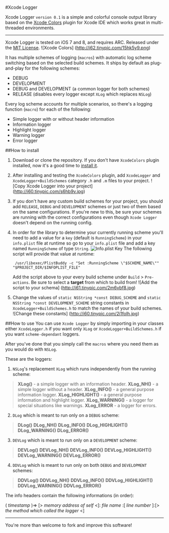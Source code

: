 #Xcode Logger

Xcode Logger `version 0.1` is a simple and colorful console output library based on the [Xcode Colors](https://github.com/robbiehanson/XcodeColors) plugin for Xcode IDE which works great in multi-threaded environments.

---
Xcode Logger is tested on iOS 7 and 8, and requires ARC. Released under the [MIT License](https://github.com/codeFi/XcodeLogger/blob/master/LICENSE).
![Xcode Colors]
(http://i62.tinypic.com/15hk5y9.png)

It has multiple schemes of logging (`macros`) with automatic log scheme switching based on the selected build schemes. It ships by default as plug-and-play for the following schemes:     
 - DEBUG
 - DEVELOPMENT
 - DEBUG and DEVELOPMENT (a common logger for both schemes)
 - RELEASE (disables every logger except `XLog` which replaces `NSLog`)

Every log scheme accounts for multiple scenarios, so there's a logging function (`macro`) for each of the following:
 - Simple logger with or without header information
 - Information logger
 - Highlight logger
 - Warning logger
 - Error logger

##How to install

1. Download or clone the repository. If you don't have `XcodeColors` plugin installed, now it's a good time to [install it](https://github.com/robbiehanson/XcodeColors).

2. After installing  and testing the `XcodeColors` plugin, add `XcodeLogger` and `XcodeLogger+BuildSchemes` category `.h` and `.m` files to your project.
![Copy Xcode Logger into your project]
(http://i60.tinypic.com/s6hb9v.jpg)

3. If you don't have any custom build schemes for your project, you should add `RELEASE`, `DEBUG` and `DEVELOPMENT` schemes or just two of them based on the same configurations. If you're new to this, be sure your schemes are running with the correct configurations even though `Xcode Logger` doesn't depend on the running config.

4. In order for the library to determine your currently running scheme you'll need to add a value for a `key` (default is `RunningScheme`) in your `info.plist` file at runtime so go to your `info.plist` file and add a key named `RunningScheme` of type `String`.
![Info.plist Key](http://i61.tinypic.com/r1c2ea.jpg)
The following script will provide that value at runtime:

		/usr/libexec/PlistBuddy -c "Set :RunningScheme \"$SCHEME_NAME\"" "$PROJECT_DIR/$INFOPLIST_FILE"		
		
	Add the script above to your every build scheme under `Build` > `Pre-actions`. Be sure to select a **target** from which to build from!
![Add the script to your schema]
(http://i61.tinypic.com/2m6vbf8.jpg)

5. Change the values of `static NSString *const DEBUG_SCHEME` and `static NSString *const DEVELOPMENT_SCHEME` string constants in `XcodeLogger+BuildSchemes.h` to match the names of your build schemes.
![Change these constants]
(http://i60.tinypic.com/2i1folh.jpg)

##How to use
You can use `Xcode Logger` by simply importing in your classes either `XcodeLogger.h` if you want only `XLog` or `XcodeLogger+BuildSchemes.h` if you want `scheme-dependant` loggers.

After you've done that you simply call the `macros` where you need them as you would do with `NSLog`.

These are the loggers:

1. `NSLog`'s replacement `XLog` which runs independently from the running scheme:
> **XLog()** - a simple logger with an information header.
**XLog_NH()** - a simple logger without a header.
**XLog_INFO()** - a general purpose information logger.
**XLog_HIGHLIGHT()** - a general purpose information and highlight logger.
**XLog_WARNING()** - a logger for special situations like warnings.
**XLog_ERROR** - a logger for errors.

2. `DLog` which is meant to run only on a `DEBUG` scheme:
> **DLog()** 
>**DLog_NH()**
>**DLog_INFO()**
>**DLog_HIGHLIGHT()**
>**DLog_WARNING()**
>**DLog_ERROR()**

3. `DEVLog` which is meant to run only on a `DEVELOPMENT` scheme:
> **DEVLog()** 
>**DEVLog_NH()**
>**DEVLog_INFO()**
>**DEVLog_HIGHLIGHT()**
>**DEVLog_WARNING()**
>**DEVLog_ERROR()**

4. `DDVLog` which is meant to run only on both `DEBUG` and `DEVELOPMENT` schemes:
> **DDVLog()** 
>**DDVLog_NH()**
>**DDVLog_INFO()**
>**DDVLog_HIGHLIGHT()**
>**DDVLog_WARNING()**
>**DDVLog_ERROR()**

The info headers contain the following informations (in order):

( _timestamp_ )=> [> _memory address of self_ <]: _file name_ :[ _line number_ ]:[> _the method which called the logger_ <]

----

You're more than welcome to fork and improve this software!
